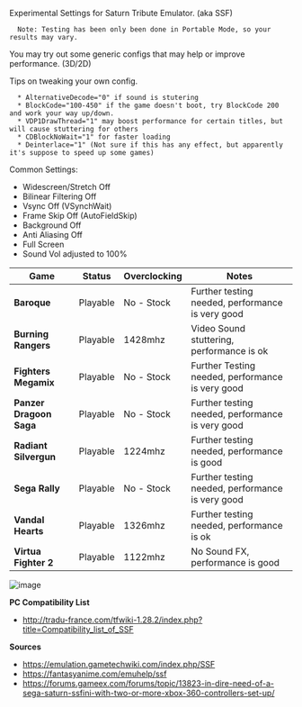 Experimental Settings for Saturn Tribute Emulator. (aka SSF)

      Note: Testing has been only been done in Portable Mode, so your results may vary.
      
You may try out some generic configs that may help or improve performance. (3D/2D) 

Tips on tweaking your own config.

      * AlternativeDecode="0" if sound is stutering
      * BlockCode="100-450" if the game doesn't boot, try BlockCode 200 and work your way up/down.
      * VDP1DrawThread="1" may boost performance for certain titles, but will cause stuttering for others
      * CDBlockNoWait="1" for faster loading
      * Deinterlace="1" (Not sure if this has any effect, but apparently it's suppose to speed up some games)

Common Settings:
* Widescreen/Stretch Off 
* Bilinear Filtering Off
* Vsync Off (VSynchWait)
* Frame Skip Off (AutoFieldSkip)
* Background Off
* Anti Aliasing Off
* Full Screen
* Sound Vol adjusted to 100%

| Game | Status | Overclocking | Notes |
| --- | --- | --- | --- |
| **Baroque** | Playable | No - Stock | Further testing needed, performance is very good |
| **Burning Rangers** | Playable | 1428mhz | Video Sound stuttering, performance is ok |
| **Fighters Megamix** | Playable | No - Stock | Further Testing needed, performance is very good |
| **Panzer Dragoon Saga** | Playable | No - Stock | Further testing needed, performance is very good |
| **Radiant Silvergun** | Playable | 1224mhz | Further testing needed, performance is good |
| **Sega Rally** | Playable | No - Stock | Further testing needed, performance is very good |
| **Vandal Hearts** | Playable | 1326mhz | Further testing needed, performance is ok |
| **Virtua Fighter 2** | Playable | 1122mhz | No Sound FX, performance is good |

![image](https://user-images.githubusercontent.com/2754819/137221201-849009fc-6fdf-479d-89fc-45dd62dc272f.png)

**PC Compatibility List**
* http://tradu-france.com/tfwiki-1.28.2/index.php?title=Compatibility_list_of_SSF


**Sources**
* https://emulation.gametechwiki.com/index.php/SSF
* https://fantasyanime.com/emuhelp/ssf
* https://forums.gameex.com/forums/topic/13823-in-dire-need-of-a-sega-saturn-ssfini-with-two-or-more-xbox-360-controllers-set-up/

